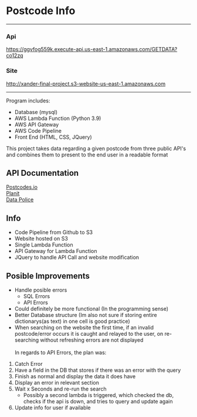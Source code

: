 # Postcode Info
---
### Api
https://ggvfog559k.execute-api.us-east-1.amazonaws.com/GETDATA?co12zq
### Site
http://xander-final-project.s3-website-us-east-1.amazonaws.com

---
Program includes:
- Database (mysql)
- AWS Lambda Function (Python 3.9)
- AWS API Gateway
- AWS Code Pipeline
- Front End (HTML, CSS, JQuery)

This project takes data regarding a given postcode from three public API's and combines them to present to the end user in a readable format

## API Documentation
[Postcodes.io](https:/https:/postcodes.io)\
[Planit](https://www.planit.org.uk/api)\
[Data Police](https://data.police.uk/)

## Info
- Code Pipeline from Github to S3
- Website hosted on S3
- Single Lambda Function
- API Gateway for Lambda Function
- JQuery to handle API Call and website modification

## Posible Improvements
- Handle posible errors
  - SQL Errors
  - API Errors
- Could definitely be more functional (In the programming sense)
- Better Database structure (Im also not sure if storing entire dictionarys(as text) in one cell is good practice)
- When searching on the website the first time, if an invalid postcode/error occurs it is caught and relayed to the user, on re-searching without refreshing errors are not displayed\
\
In regards to API Errors, the plan was:
1) Catch Error
2) Have a field in the DB that stores if there was an error with the query
3) Finish as normal and display the data it does have
4) Display an error in relevant section
5) Wait x Seconds and re-run the search
    - Possibly a second lambda is triggered, which checked the db, checks if the api is down, and tries to query and update again
6) Update info for user if available
